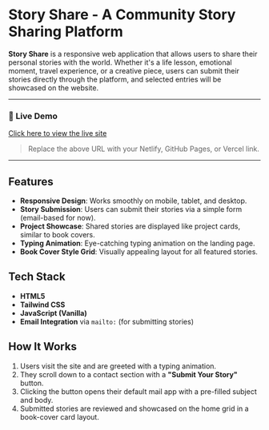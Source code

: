 # Story Share - A Community Story Sharing Platform

**Story Share** is a responsive web application that allows users to share their personal stories with the world. Whether it's a life lesson, emotional moment, travel experience, or a creative piece, users can submit their stories directly through the platform, and selected entries will be showcased on the website.

---

### 🚀 Live Demo

[Click here to view the live site](https://paban-blip.github.io/my-story-portal/)

> Replace the above URL with your Netlify, GitHub Pages, or Vercel link.

---

## Features

- **Responsive Design**: Works smoothly on mobile, tablet, and desktop.
- **Story Submission**: Users can submit their stories via a simple form (email-based for now).
- **Project Showcase**: Shared stories are displayed like project cards, similar to book covers.
- **Typing Animation**: Eye-catching typing animation on the landing page.
- **Book Cover Style Grid**: Visually appealing layout for all featured stories.

## Tech Stack

- **HTML5**
- **Tailwind CSS**
- **JavaScript (Vanilla)**
- **Email Integration** via `mailto:` (for submitting stories)

## How It Works

1. Users visit the site and are greeted with a typing animation.
2. They scroll down to a contact section with a **"Submit Your Story"** button.
3. Clicking the button opens their default mail app with a pre-filled subject and body.
4. Submitted stories are reviewed and showcased on the home grid in a book-cover card layout.
